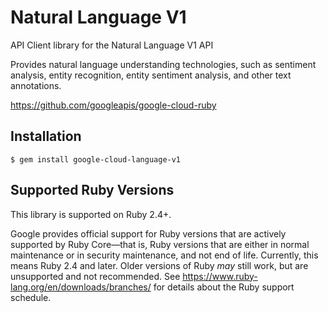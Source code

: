 # Natural Language V1

API Client library for the Natural Language V1 API

Provides natural language understanding technologies, such as sentiment analysis, entity recognition, entity sentiment analysis, and other text annotations.

https://github.com/googleapis/google-cloud-ruby

## Installation

```
$ gem install google-cloud-language-v1
```

## Supported Ruby Versions

This library is supported on Ruby 2.4+.

Google provides official support for Ruby versions that are actively supported
by Ruby Core—that is, Ruby versions that are either in normal maintenance or
in security maintenance, and not end of life. Currently, this means Ruby 2.4
and later. Older versions of Ruby _may_ still work, but are unsupported and not
recommended. See https://www.ruby-lang.org/en/downloads/branches/ for details
about the Ruby support schedule.

